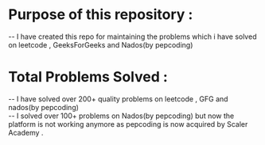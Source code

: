 # Purpose of this repository :
-- I have created this repo for maintaining the problems which i have solved  on leetcode , GeeksForGeeks and Nados(by pepcoding)  

# Total Problems Solved :
-- I have solved over 200+ quality problems on leetcode , GFG and nados(by pepcoding) \
-- I solved over 100+ problems on Nados(by pepcoding) but now the platform is not working anymore as pepcoding is now acquired by Scaler Academy .

